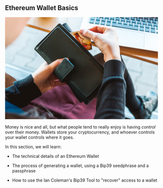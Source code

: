 ## Ethereum Wallet Basics 
![](/assets/wallet-2125548_1280.jpg)

Money is nice and all, but what people tend to really enjoy is having *control* over their money. Wallets store your cryptocurrency, and whoever controls your wallet controls where it goes.

In this section, we will learn:

- The technical details of an Ethereum Wallet

- The process of generating a wallet, using a Bip39 seedphrase and a passphrase

- How to use the Ian Coleman's Bip39 Tool to "recover" access to a wallet